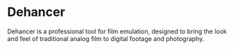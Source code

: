 # Dehancer
Dehancer is a professional tool for film emulation, designed to bring the look and feel of traditional analog film to digital footage and photography.
